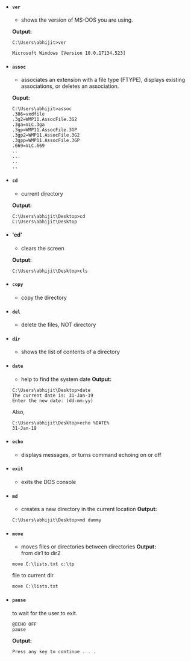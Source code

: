 * #### `ver`
  - shows the version of MS-DOS you are using.
  
  **Output:**
  ```
  C:\Users\abhijit>ver
  
  Microsoft Windows [Version 10.0.17134.523]
  ```
* #### `assoc`
  - associates an extension with a file type (FTYPE), displays existing associations, or deletes an association.
  
  **Ouput:**
  ```
  C:\Users\abhijit>assoc
  .386=vxdfile
  .3g2=WMP11.AssocFile.3G2
  .3ga=VLC.3ga
  .3gp=WMP11.AssocFile.3GP
  .3gp2=WMP11.AssocFile.3G2
  .3gpp=WMP11.AssocFile.3GP
  .669=VLC.669
  ..
  ...
  ..
  ..
  ```
* #### `cd`
  - current directory
  
  **Output:**
  ```
  C:\Users\abhijit\Desktop>cd
  C:\Users\abhijit\Desktop
  ```
* #### 'cd'
  - clears the screen
  
  **Output:**
  ```
  C:\Users\abhijit\Desktop>cls
  ```
* #### `copy`
  - copy the directory
* #### `del`
  - delete the files, NOT directory
* #### `dir`
  - shows the list of contents of a directory
* #### `date`
  - help to find the system date
  **Output:**
  ```
  C:\Users\abhijit\Desktop>date
  The current date is: 31-Jan-19
  Enter the new date: (dd-mm-yy)
  ```
  Also, 
  ```
  C:\Users\abhijit\Desktop>echo %DATE%
  31-Jan-19
  ```
* #### `echo`
  - displays messages, or turns command echoing on or off
* #### `exit`
  - exits the DOS console
* #### `md`
  - creates a new directory in the current location
  **Output:**
  ```
  C:\Users\abhijit\Desktop>md dummy
  ```
* #### `move`
  - moves files or directories between directories
  **Output:** <br/>
  from dir1 to dir2
  ```
  move C:\lists.txt c:\tp
  ```
  file to current dir
  ```
  move C:\lists.txt
  ```
* #### `pause`
  to wait for the user to exit.
  ```console
  @ECHO OFF
  pause
  ```
  **Output:**
  ```console
  Press any key to continue . . .
  ```
